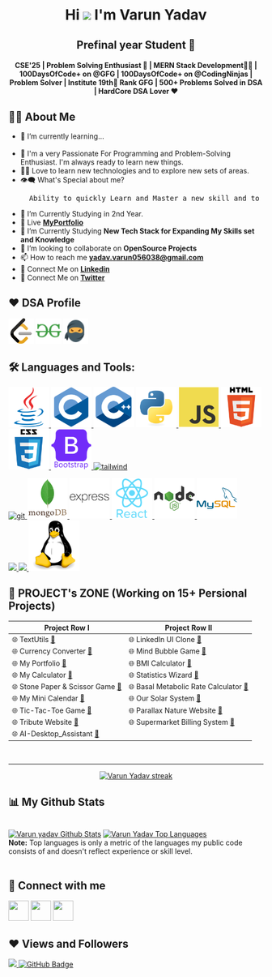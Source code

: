 <!--<img src="add banner">-->  
<h1 align="center">Hi <img src="https://raw.githubusercontent.com/MartinHeinz/MartinHeinz/master/wave.gif" width="30px"> I'm <b>Varun Yadav</b></h1>
<h2 align="center"><b>Prefinal year Student 🚀</b></h2>
<h4 align="center"><b>CSE'25 | Problem Solving Enthusiast 🧠 | MERN Stack Development🧑‍💻 | 100DaysOfCode+ on @GFG | 100DaysOfCode+ on @CodingNinjas | Problem Solver | Institute 19th🥇 Rank GFG | 500+ Problems Solved in DSA | HardCore DSA Lover ❤️  </b>
</b></h4>   

## 🙋‍♂️ About Me

- 🌱 I’m currently learning...<br/><br/>
- 🥋 I'm a very Passionate For Programming and Problem-Solving Enthusiast. I'm always ready to learn new things.<br/>
- 👨‍💻 Love to learn new technologies and to explore new sets of areas.<br>
- 👁‍🗨 What's Special about me?<br/>
  <pre>  Ability to quickly Learn and Master a new skill and to implement it to solve a realtime problem.</pre>
- 🔭 I’m Currently Studying in 2nd Year.<br/>
- 📔 Live [**MyPortfolio**](https://varunyadavgithub.github.io/Portfolio/)
- 📘 I’m Currently Studying **New Tech Stack for Expanding My Skills set and Knowledge**<br>
- 👯 I’m looking to collaborate on **OpenSource Projects**
- 📫 How to reach me **yadav.varun056038@gmail.com**
- 🔗 Connect Me on [**Linkedin**](https://www.linkedin.com/in/varun-yadav-77152b251)
- 🔗 Connect Me on [**Twitter**](https://x.com/varun_yadav01)

## ❤️ DSA Profile

<p align="left"> 
<img src="lc.png" width="50" height="50">
<img src="gfg.png" width="50" height="50">
<img src="codingNinjas.png" width="50" height="50">
</p> 

## 🛠️ Languages and Tools:

<p align="left"> 
    <a href="#"> <img src="https://raw.githubusercontent.com/devicons/devicon/master/icons/java/java-original.svg" alt="java" width="80" height="80"/> </a> 
    <a href="#"> <img src="https://raw.githubusercontent.com/devicons/devicon/master/icons/c/c-original.svg" alt="c" width="80" height="80"/> </a>
    <a href="#"> <img src="https://raw.githubusercontent.com/devicons/devicon/master/icons/cplusplus/cplusplus-original.svg" alt="cplusplus" width="80" height="80"/></a>
    <a href="#"> <img src="https://raw.githubusercontent.com/devicons/devicon/master/icons/python/python-original.svg" alt="python" width="80" height="80"/> </a> 
    <a href="#"> <img src="https://raw.githubusercontent.com/devicons/devicon/master/icons/javascript/javascript-original.svg" alt="javascript" width="80" height="80"/> </a> 
    <a href="#"> <img src="https://raw.githubusercontent.com/devicons/devicon/master/icons/html5/html5-original-wordmark.svg" alt="html5" width="80" height="80"/> </a>
    <a href="#"> <img src="https://raw.githubusercontent.com/devicons/devicon/master/icons/css3/css3-original-wordmark.svg" alt="css3" width="80" height="80"/> </a>
    <a href="#"> <img src="https://raw.githubusercontent.com/devicons/devicon/master/icons/bootstrap/bootstrap-plain-wordmark.svg" alt="bootstrap" width="80" height="80"/> </a>
    <a href="#"> <img src="https://www.vectorlogo.zone/logos/tailwindcss/tailwindcss-icon.svg" alt="tailwind" width="80" height="80"/> </a> </p>
    <a href="#"> <img src="https://www.vectorlogo.zone/logos/git-scm/git-scm-icon.svg" alt="git" width="80" height="80"/> </a> 
    <a href="#"> <img src="https://raw.githubusercontent.com/devicons/devicon/master/icons/mongodb/mongodb-original-wordmark.svg" alt="mongodb" width="80" height="80"/> </a> 
    <a href="#"> <img src="https://raw.githubusercontent.com/devicons/devicon/master/icons/express/express-original-wordmark.svg" alt="express" width="80" height="80"/> </a>
    <a href="#"> <img src="https://raw.githubusercontent.com/devicons/devicon/master/icons/react/react-original-wordmark.svg" alt="react" width="80" height="80"/> </a> 
    <a href="#"> <img src="https://raw.githubusercontent.com/devicons/devicon/master/icons/nodejs/nodejs-original-wordmark.svg" alt="nodejs" width="80" height="80"/> </a>
    <a href="#"> <img src="https://raw.githubusercontent.com/devicons/devicon/master/icons/mysql/mysql-original-wordmark.svg" alt="mysql" width="80" height="80"/> </a>
    <br>
    <a href="#"> <img src="https://img.icons8.com/color/96/000000/visual-studio-code-2019"/> </a>
    <a href="#"> <img src="https://img.icons8.com/color/96/windows-10.png"/> </a>
    <a href="#"> <img src="https://raw.githubusercontent.com/devicons/devicon/master/icons/linux/linux-original.svg" alt="linux" width="100" height="100"/> </a>
</p>


## 📑 PROJECT's ZONE (Working on 15+ Persional Projects)

| Project Row I                        | Project Row II      |
|------------------------------------|----------------------------------------|
| 🌐 TextUtils [**🔗**](https://varunyadavgithub.github.io/TextUtils/)  | 🌐 LinkedIn UI Clone [**🔗**](https://varunyadavgithub.github.io/LinkedIn-UI-Clone/)
| 🌐 Currency Converter [**🔗**](https://varunyadavgithub.github.io/Currency-Converter/)  | 🌐 Mind Bubble Game [**🔗**](https://varunyadavgithub.github.io/Mind-Bubble-Game/) 
| 🌐 My Portfolio [**🔗**](https://varunyadavgithub.github.io/Portfolio/)  | 🌐 BMI Calculator [**🔗**](https://varunyadavgithub.github.io/BMI-Calculator/) 
| 🌐 My Calculator [**🔗**](https://varunyadavgithub.github.io/My-Calculator/)  | 🌐 Statistics Wizard [**🔗**](https://varunyadavgithub.github.io/Statistics-Wizard/)
| 🌐 Stone Paper & Scissor Game [**🔗**](https://varunyadavgithub.github.io/Stone-Paper-Scissor/)  | 🌐 Basal Metabolic Rate Calculator [**🔗**](https://varunyadavgithub.github.io/BMR-Calculator/)
| 🌐 My Mini Calendar [**🔗**](https://varunyadavgithub.github.io/My-Mini-Calendar/)  | 🌐 Our Solar System [**🔗**](https://varunyadavgithub.github.io/Solar-System/)
| 🌐 Tic-Tac-Toe Game [**🔗**](https://varunyadavgithub.github.io/Tic-tac-toe/)  | 🌐 Parallax Nature Website [**🔗**](https://parallaxnaturewebsite.netlify.app/)
| 🌐 Tribute Website [**🔗**](https://abdulkalamtributeweb.netlify.app/) | 🌐 Supermarket Billing System [**🔗**](https://github.com/Varunyadavgithub/Supermarket_Billing_System)   
| 🌐 AI-Desktop_Assistant [**🔗**](https://varunyadavgithub.github.io/AI-Desktop-Assistant/)

<br/>
<hr>
<p align="center">
    <a href="https://https://github.com/Varunyadavgithub/github-readme-streak-stats">
        <img title="🔥 Get streak stats for your profile at git.io/streak-stats" alt="Varun Yadav streak" src="https://github-readme-streak-stats.herokuapp.com/?user=Varunyadavgithub&theme=black-ice&hide_border=true&stroke=0000&background=060A0CD0"/>
    </a>
</p>
 
## 📊 My Github Stats
   <br/>
<a href="https://github.com/Varunyadavgithub/github-readme-stats"><img alt="Varun yadav Github Stats" src="https://github-readme-stats.vercel.app/api?username=Varunyadavgithub&show_icons=true&count_private=true&theme=react&hide_border=true&bg_color=0D1117" /></a>
  <a href="https://github.com/Varunyadavgithub/github-readme-stats"><img alt="Varun Yadav Top Languages" src="https://github-readme-stats.vercel.app/api/top-langs/?username=Varunyadavgithub&langs_count=8&count_private=true&layout=compact&theme=react&hide_border=true&bg_color=0D1117" /></a>
  <br/>
  <b>Note:</b> Top languages is only a metric of the languages my public code consists of and doesn't reflect experience or skill level.

<br/>
<br/>

## 📧 Connect with me
<p align="left">
<a href = "https://www.linkedin.com/in/varun-yadav-77152b251" target="_main"><img src="https://img.icons8.com/fluent/48/000000/linkedin.png" width="40" height="40"/></a>
<a href = "https://x.com/varun_yadav01" target="_main"><img src="https://freelogopng.com/images/all_img/1690643640twitter-x-icon-png.png" width="40" height="40"/></a>
<a href = "#"><img src="https://img.icons8.com/fluent/48/000000/instagram-new.png" width="40" height="40"/></a>
</p>

## ❤ Views and Followers
<a href="https://github.com/Meghna-DAS/github-profile-views-counter">
    <img src="https://komarev.com/ghpvc/?username=Varunyadavgithub">
</a>
<a href="https://github.com/Varunyadavgithub?tab=followers"><img src="https://img.shields.io/github/followers/Varunyadavgithub?label=Followers&style=social" alt="GitHub Badge"></a>






 

<!---
Varunyadavgithub/Varunyadavgithub is a ✨ special ✨ repository because its `README.md` (this file) appears on your GitHub profile.
You can click the Preview link to take a look at your changes.
--->
